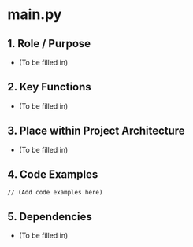 <!-- ID: API-159 -->
# main.py

## 1. Role / Purpose
- (To be filled in)

## 2. Key Functions
- (To be filled in)

## 3. Place within Project Architecture
- (To be filled in)

## 4. Code Examples
```
// (Add code examples here)
```

## 5. Dependencies
- (To be filled in)